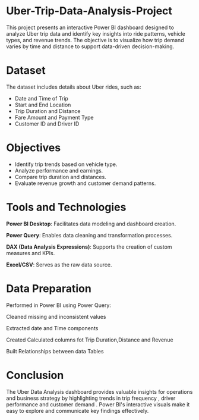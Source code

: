 # Uber-Trip-Data-Analysis-Project

This project presents an interactive Power BI dashboard designed to analyze Uber trip data and identify key insights into ride patterns, vehicle types, and revenue trends. The objective is to visualize how trip demand varies by time and distance to support data-driven decision-making.

# Dataset

The dataset includes details about Uber rides, such as:

*   Date and Time of Trip
*   Start and End Location
*   Trip Duration and Distance
*   Fare Amount and Payment Type
*   Customer ID and Driver ID

# Objectives

*   Identify trip trends based on vehicle type.
*   Analyze performance and earnings.
*   Compare trip duration and distances.
*   Evaluate revenue growth and customer demand patterns.

# Tools and Technologies

**Power BI Desktop**: Facilitates data modeling and dashboard creation.

**Power Query**: Enables data cleaning and transformation processes.

**DAX (Data Analysis Expressions)**: Supports the creation of custom measures and KPIs.

**Excel/CSV**: Serves as the raw data source.

# Data Preparation

Performed in Power BI using Power Query: 

  Cleaned missing and inconsistent values
  
  Extracted date and Time components
  
  Created Calculated columns fot Trip Duration,Distance and Revenue

  Built Relationships between data Tables

# Conclusion
The Uber Data Analysis dashboard provides valuable insights for operations and business
strategy by highlighting trends in trip frequency , driver performance and customer demand .
Power BI's interactive visuals make it easy to explore and communicate key findings effectively.
  

